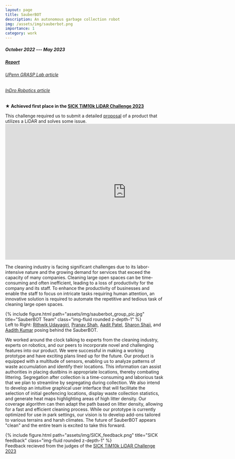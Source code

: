 ```yaml
---
layout: page
title: SauberBOT
description: An autonomous garbage collection robot
img: /assets/img/sauberbot.png
importance: 1
category: work
---
```


##### October 2022 --- May 2023

##### <a href="https://drive.google.com/file/d/1Hxmgf_T4VC9aw6UoFV4gLvduTu-jYDTs/view?usp=sharing">Report</a>

###### <a href="https://www.grasp.upenn.edu/news/robotics-masters-students-take-on-sicks-tim10k-challenge">UPenn GRASP Lab article</a>

###### <a href="https://indrorobotics.ca/upenn-robotics-team-cleans-up-at-sick-lidar-competition/">InDro Robotics article</a>

<p>
&#x2605;<strong> Achieved first place in the <a href="https://www.sick.com/us/en/tim10k/w/tim10k/">SICK TiM10k LiDAR Challenge 2023</a></strong>
</p>
This challenge required us to submit a detailed <a href="https://drive.google.com/file/d/1Hxp43QTz0KJwqwQGnAboDa4r6M6RePEB/view?usp=sharing">proposal</a> of a product that utilizes a LiDAR and solves some issue.


<iframe width="768" height="432" src="https://www.youtube.com/embed/_JcPts7voj8" title="SICK LiDAR TiM$10K Challenge -  SauberBOT" frameborder="0" allow="accelerometer; autoplay; clipboard-write; encrypted-media; gyroscope; picture-in-picture; web-share" allowfullscreen>
</iframe>

The cleaning industry is facing significant challenges due to its labor-intensive nature and the growing demand for services that exceed the capacity of many companies. Cleaning large open spaces can be time-consuming and often inefficient, leading to a loss of productivity for the company and its staff. To enhance the productivity of businesses and enable the staff to focus on intricate tasks requiring human attention, an innovative solution is required to automate the repetitive and tedious task of cleaning large open spaces.


<div class="row">
    <div class="col-sm mt-3 mt-md-0">
        {% include figure.html path="assets/img/sauberbot_group_pic.jpg" title="SauberBOT Team" class="img-fluid rounded z-depth-1" %}
    </div>
</div>
<div class="caption">
    Left to Right: 
    <a href="https://www.linkedin.com/in/udayagiririthwik/">Rithwik Udayagiri</a>, 
    <a href="https://www.linkedin.com/in/pranav-p-shah/">Pranav Shah</a>, 
    <a href="https://www.linkedin.com/in/aaditp/">Aadit Patel</a>, 
    <a href="https://www.linkedin.com/in/sharonrichushaji/">Sharon Shaji</a>, and 
    <a href="https://www.linkedin.com/in/aadith-kumar/">Aadith Kumar</a> 
    posing behind the SauberBOT.
</div>

We worked around the clock talking to experts from the cleaning industry, experts on robotics, and
our peers to incorporate novel and challenging features into our product. We were successful in
making a working prototype and have exciting plans lined up for the future. Our product is equipped
with a multitude of sensors, enabling us to analyze patterns of waste accumulation and identify
their locations. This information can assist authorities in placing dustbins in appropriate locations,
thereby combating littering. Segregation after collection is a time-consuming and laborious task
that we plan to streamline by segregating during collection. We also intend to develop an intuitive
graphical user interface that will facilitate the selection of initial geofencing locations, display
waste collection statistics, and generate heat maps highlighting areas of high litter density. Our
coverage algorithm can then adapt the path based on litter density, allowing for a fast and efficient
cleaning process. While our prototype is currently optimized for use in park settings, our vision is
to develop add-ons tailored to various terrains and harsh climates. The future of SauberBOT appears
"clean" and the entire team is excited to take this forward.

<div class="row">
    <div class="col-sm mt-3 mt-md-0">
        {% include figure.html path="assets/img/SICK_feedback.png" title="SICK feedback" class="img-fluid rounded z-depth-1" %}
    </div>
</div>
<div class="caption">
    Feedback recieved from the judges of the <a href="https://www.sick.com/us/en/tim10k/w/tim10k/">SICK TiM10k LiDAR Challenge 2023</a>
</div>
